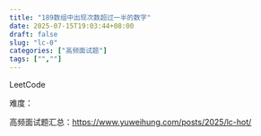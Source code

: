 ```yaml
---
title: "189数组中出现次数超过一半的数字"
date: 2025-07-15T19:03:44+08:00
draft: false
slug: "lc-0"
categories: ["高频面试题"]
tags: ["",""]
---
```


LeetCode

难度：

高频面试题汇总：https://www.yuweihung.com/posts/2025/lc-hot/

<!--more-->

```cpp

```
